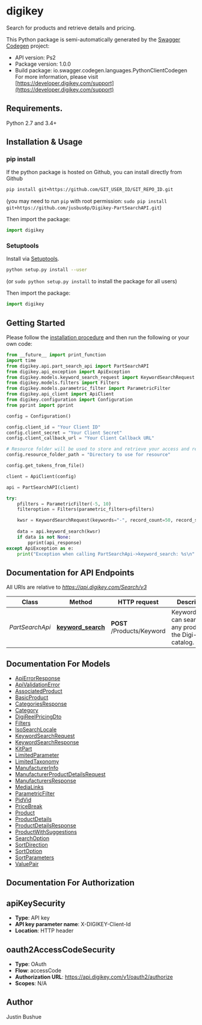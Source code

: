 # digikey
Search for products and retrieve details and pricing.

This Python package is semi-automatically generated by the [Swagger Codegen](https://github.com/swagger-api/swagger-codegen) project:

- API version: Ps2
- Package version: 1.0.0
- Build package: io.swagger.codegen.languages.PythonClientCodegen
For more information, please visit [https://developer.digikey.com/support](https://developer.digikey.com/support)

## Requirements.

Python 2.7 and 3.4+

## Installation & Usage
### pip install

If the python package is hosted on Github, you can install directly from Github

```sh
pip install git+https://github.com/GIT_USER_ID/GIT_REPO_ID.git
```
(you may need to run `pip` with root permission: `sudo pip install git+https://github.com/jusbus6p/Digikey-PartSearchAPI.git`)

Then import the package:
```python
import digikey 
```

### Setuptools

Install via [Setuptools](http://pypi.python.org/pypi/setuptools).

```sh
python setup.py install --user
```
(or `sudo python setup.py install` to install the package for all users)

Then import the package:
```python
import digikey
```

## Getting Started

Please follow the [installation procedure](#installation--usage) and then run the following or your own code:

```python
from __future__ import print_function
import time
from digikey.api.part_search_api import PartSearchAPI
from digikey.api_exception import ApiException
from digikey.models.keyword_search_request import KeywordSearchRequest
from digikey.models.filters import Filters
from digikey.models.parametric_filter import ParametricFilter
from digikey.api_client import ApiClient
from digikey.configuration import Configuration
from pprint import pprint

config = Configuration()

config.client_id = "Your Client ID"
config.client_secret = "Your Client Secret"
config.client_callback_url = "Your Client Callback URL"

# Resource folder will be used to store and retrieve your access and refresh tokens.
config.resource_folder_path = "Directory to use for resource"

config.get_tokens_from_file()

client = ApiClient(config)

api = PartSearchAPI(client)

try:
    pfilters = ParametricFilter(-5, 10)
    filteroption = Filters(parametric_filters=pfilters)

    kwsr = KeywordSearchRequest(keywords="-", record_count=50, record_start_position=0, filters=filteroption)
    
    data = api.keyword_search(kwsr)
    if data is not None:
        pprint(api_response)
except ApiException as e:
    print("Exception when calling PartSearchApi->keyword_search: %s\n" % e)

```

## Documentation for API Endpoints

All URIs are relative to *https://api.digikey.com/Search/v3*

Class | Method | HTTP request | Description
------------ | ------------- | ------------- | -------------
*PartSearchApi* | [**keyword_search**](docs/PartSearchApi.md#keyword_search) | **POST** /Products/Keyword | KeywordSearch can search for any product in the Digi-Key catalog.



## Documentation For Models

 - [ApiErrorResponse](docs/ApiErrorResponse.md)
 - [ApiValidationError](docs/ApiValidationError.md)
 - [AssociatedProduct](docs/AssociatedProduct.md)
 - [BasicProduct](docs/BasicProduct.md)
 - [CategoriesResponse](docs/CategoriesResponse.md)
 - [Category](docs/Category.md)
 - [DigiReelPricingDto](docs/DigiReelPricingDto.md)
 - [Filters](docs/Filters.md)
 - [IsoSearchLocale](docs/IsoSearchLocale.md)
 - [KeywordSearchRequest](docs/KeywordSearchRequest.md)
 - [KeywordSearchResponse](docs/KeywordSearchResponse.md)
 - [KitPart](docs/KitPart.md)
 - [LimitedParameter](docs/LimitedParameter.md)
 - [LimitedTaxonomy](docs/LimitedTaxonomy.md)
 - [ManufacturerInfo](docs/ManufacturerInfo.md)
 - [ManufacturerProductDetailsRequest](docs/ManufacturerProductDetailsRequest.md)
 - [ManufacturersResponse](docs/ManufacturersResponse.md)
 - [MediaLinks](docs/MediaLinks.md)
 - [ParametricFilter](docs/ParametricFilter.md)
 - [PidVid](docs/PidVid.md)
 - [PriceBreak](docs/PriceBreak.md)
 - [Product](docs/Product.md)
 - [ProductDetails](docs/ProductDetails.md)
 - [ProductDetailsResponse](docs/ProductDetailsResponse.md)
 - [ProductWithSuggestions](docs/ProductWithSuggestions.md)
 - [SearchOption](docs/SearchOption.md)
 - [SortDirection](docs/SortDirection.md)
 - [SortOption](docs/SortOption.md)
 - [SortParameters](docs/SortParameters.md)
 - [ValuePair](docs/ValuePair.md)


## Documentation For Authorization


## apiKeySecurity

- **Type**: API key
- **API key parameter name**: X-DIGIKEY-Client-Id
- **Location**: HTTP header

## oauth2AccessCodeSecurity

- **Type**: OAuth
- **Flow**: accessCode
- **Authorization URL**: https://api.digikey.com/v1/oauth2/authorize
- **Scopes**: N/A


## Author
Justin Bushue


